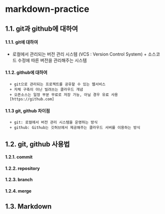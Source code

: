 # markdown-practice

## 1.1. git과 github에 대하여
#### 1.1.1. git에 대하여
* 로컬에서 관리되는 버전 관리 시스템 (VCS : Version Control System)
      + 소스코드 수정에 따른 버전을 관리해주는 시스템
        
#### 1.1.2. github에 대하여
      + git으로 관리되는 프로젝트를 공유할 수 있는 웹서비스
      + 자체 구축이 아닌 빌려쓰는 클라우드 개념
      + 오픈소스는 일정 부분 무료로 저장 가능, 아닐 경우 유료 사용
      [https://github.com]
    
    
#### 1.1.3 git, github 차이점
      + git: 로컬에서 버전 관리 시스템을 운영하는 방식
      + github: Github는 깃허브에서 제공해주는 클라우드 서버를 이용하는 방식
    
## 1.2. git, github 사용법
#### 1.2.1. commit
#### 1.2.2. repository
#### 1.2.3. branch
#### 1.2.4. merge

## 1.3. Markdown
